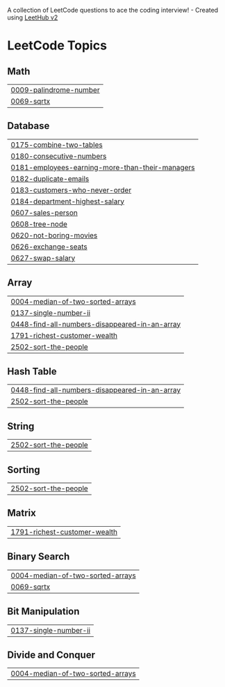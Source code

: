 A collection of LeetCode questions to ace the coding interview! - Created using [LeetHub v2](https://github.com/arunbhardwaj/LeetHub-2.0)
<!---LeetCode Topics Start-->
# LeetCode Topics
## Math
|  |
| ------- |
| [0009-palindrome-number](https://github.com/Anwar-Ottayil/LeetCode/tree/master/0009-palindrome-number) |
| [0069-sqrtx](https://github.com/Anwar-Ottayil/LeetCode/tree/master/0069-sqrtx) |
## Database
|  |
| ------- |
| [0175-combine-two-tables](https://github.com/Anwar-Ottayil/LeetCode/tree/master/0175-combine-two-tables) |
| [0180-consecutive-numbers](https://github.com/Anwar-Ottayil/LeetCode/tree/master/0180-consecutive-numbers) |
| [0181-employees-earning-more-than-their-managers](https://github.com/Anwar-Ottayil/LeetCode/tree/master/0181-employees-earning-more-than-their-managers) |
| [0182-duplicate-emails](https://github.com/Anwar-Ottayil/LeetCode/tree/master/0182-duplicate-emails) |
| [0183-customers-who-never-order](https://github.com/Anwar-Ottayil/LeetCode/tree/master/0183-customers-who-never-order) |
| [0184-department-highest-salary](https://github.com/Anwar-Ottayil/LeetCode/tree/master/0184-department-highest-salary) |
| [0607-sales-person](https://github.com/Anwar-Ottayil/LeetCode/tree/master/0607-sales-person) |
| [0608-tree-node](https://github.com/Anwar-Ottayil/LeetCode/tree/master/0608-tree-node) |
| [0620-not-boring-movies](https://github.com/Anwar-Ottayil/LeetCode/tree/master/0620-not-boring-movies) |
| [0626-exchange-seats](https://github.com/Anwar-Ottayil/LeetCode/tree/master/0626-exchange-seats) |
| [0627-swap-salary](https://github.com/Anwar-Ottayil/LeetCode/tree/master/0627-swap-salary) |
## Array
|  |
| ------- |
| [0004-median-of-two-sorted-arrays](https://github.com/Anwar-Ottayil/LeetCode/tree/master/0004-median-of-two-sorted-arrays) |
| [0137-single-number-ii](https://github.com/Anwar-Ottayil/LeetCode/tree/master/0137-single-number-ii) |
| [0448-find-all-numbers-disappeared-in-an-array](https://github.com/Anwar-Ottayil/LeetCode/tree/master/0448-find-all-numbers-disappeared-in-an-array) |
| [1791-richest-customer-wealth](https://github.com/Anwar-Ottayil/LeetCode/tree/master/1791-richest-customer-wealth) |
| [2502-sort-the-people](https://github.com/Anwar-Ottayil/LeetCode/tree/master/2502-sort-the-people) |
## Hash Table
|  |
| ------- |
| [0448-find-all-numbers-disappeared-in-an-array](https://github.com/Anwar-Ottayil/LeetCode/tree/master/0448-find-all-numbers-disappeared-in-an-array) |
| [2502-sort-the-people](https://github.com/Anwar-Ottayil/LeetCode/tree/master/2502-sort-the-people) |
## String
|  |
| ------- |
| [2502-sort-the-people](https://github.com/Anwar-Ottayil/LeetCode/tree/master/2502-sort-the-people) |
## Sorting
|  |
| ------- |
| [2502-sort-the-people](https://github.com/Anwar-Ottayil/LeetCode/tree/master/2502-sort-the-people) |
## Matrix
|  |
| ------- |
| [1791-richest-customer-wealth](https://github.com/Anwar-Ottayil/LeetCode/tree/master/1791-richest-customer-wealth) |
## Binary Search
|  |
| ------- |
| [0004-median-of-two-sorted-arrays](https://github.com/Anwar-Ottayil/LeetCode/tree/master/0004-median-of-two-sorted-arrays) |
| [0069-sqrtx](https://github.com/Anwar-Ottayil/LeetCode/tree/master/0069-sqrtx) |
## Bit Manipulation
|  |
| ------- |
| [0137-single-number-ii](https://github.com/Anwar-Ottayil/LeetCode/tree/master/0137-single-number-ii) |
## Divide and Conquer
|  |
| ------- |
| [0004-median-of-two-sorted-arrays](https://github.com/Anwar-Ottayil/LeetCode/tree/master/0004-median-of-two-sorted-arrays) |
<!---LeetCode Topics End-->